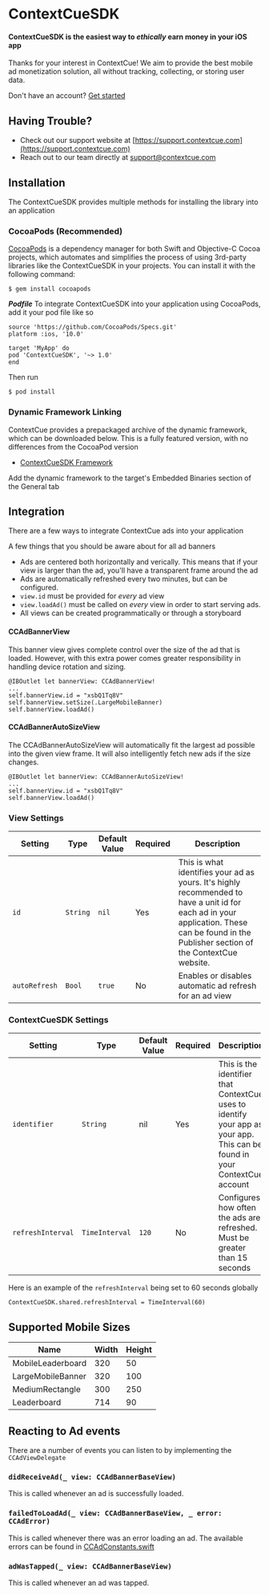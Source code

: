 #  ContextCueSDK
#### ContextCueSDK is the easiest way to _ethically_ earn money in your iOS app

Thanks for your interest in ContextCue! We aim to provide the best mobile ad monetization solution, all without tracking, collecting, or storing user data.

Don't have an account? [Get started](https://adstudio.contextcue.com/register)

## Having Trouble?
- Check out our support website at [https://support.contextcue.com](https://support.contextcue.com)
- Reach out to our team directly at [support@contextcue.com](mailto:support@contextcue.com)

## Installation
The ContextCueSDK provides multiple methods for installing the library into an application

### CocoaPods (Recommended)
[CocoaPods](https://cocoapods.org) is a dependency manager for both Swift and Objective-C Cocoa projects, which automates and simplifies the process of using 3rd-party libraries like the ContextCueSDK in your projects. You can install it with the following command:
```
$ gem install cocoapods
```
***Podfile*** To integrate ContextCueSDK into your application using CocoaPods, add it your pod file like so
```
source 'https://github.com/CocoaPods/Specs.git'
platform :ios, '10.0'

target 'MyApp' do
pod 'ContextCueSDK', '~> 1.0'
end
```
Then run
```
$ pod install
```

### Dynamic Framework Linking
ContextCue provides a prepackaged archive of the dynamic framework, which can be downloaded below. This is a fully featured version, with no differences from the CocoaPod version
- [ContextCueSDK Framework](https://github.com/contextcue/contextcue-sdk-ios/releases/download/1.0.0/contextcue-sdk-ios-1.0.0.zip)

Add the dynamic framework to the target's Embedded Binaries section of the General tab

## Integration
There are a few ways to integrate ContextCue ads into your application

A few things that you should be aware about for all ad banners
- Ads are centered both horizontally and verically. This means that if your view is larger than the ad, you'll have a transparent frame around the ad
- Ads are automatically refreshed every two minutes, but can be configured.
- `view.id` must be provided for _every_ ad view
- `view.loadAd()` must be called on _every_ view in order to start serving ads.
- All views can be created programmatically or through a storyboard

#### CCAdBannerView
This banner view gives complete control over the size of the ad that is loaded. However, with this extra power comes 
greater responsibility in handling device rotation and sizing.
```
@IBOutlet let bannerView: CCAdBannerView!
...
self.bannerView.id = "xsbQ1Tq8V"
self.bannerView.setSize(.LargeMobileBanner)
self.bannerView.loadAd()
```
#### CCAdBannerAutoSizeView
The CCAdBannerAutoSizeView will automatically fit the largest ad possible into the given view frame. It will also intelligently
fetch new ads if the size changes.
```
@IBOutlet let bannerView: CCAdBannerAutoSizeView!
...
self.bannerView.id = "xsbQ1Tq8V"
self.bannerView.loadAd()
```
### View Settings
| Setting | Type | Default Value | Required | Description |
| --- | --- | --- | --- | --- |
|`id`|`String`|`nil`|Yes|This is what identifies your ad as yours. It's highly recommended to have a unit id for each ad in your application. These can be found in the Publisher section of the ContextCue website.|
|`autoRefresh`|`Bool`|`true`|No|Enables or disables automatic ad refresh for an ad view|

### ContextCueSDK Settings
| Setting | Type | Default Value | Required | Description |
| --- | --- | --- | --- | --- |
|`identifier`|`String`|nil|Yes|This is the identifier that ContextCue uses to identify your app as your app. This can be found in your ContextCue account|
|`refreshInterval`|`TimeInterval`|`120`|No|Configures how often the ads are refreshed. Must be greater than 15 seconds|

Here is an example of the `refreshInterval` being set to 60 seconds globally
```
ContextCueSDK.shared.refreshInterval = TimeInterval(60)
```

## Supported Mobile Sizes
| Name | Width | Height |
| --- | --- | --- |
|MobileLeaderboard|320|50|
|LargeMobileBanner|320|100|
|MediumRectangle|300|250|
|Leaderboard|714|90|

## Reacting to Ad events
There are a number of events you can listen to by implementing the `CCAdViewDelegate`
### `didReceiveAd(_ view: CCAdBannerBaseView)`
This is called whenever an ad is successfully loaded.
	
### `failedToLoadAd(_ view: CCAdBannerBaseView, _ error: CCAdError)`
This is called whenever there was an error loading an ad. The available errors
can be found in [CCAdConstants.swift](ContextCueSDK/CCAdConstants.swift)
	
### `adWasTapped(_ view: CCAdBannerBaseView)`
This is called whenever an ad was tapped.
